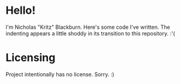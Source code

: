 # Hello!
I'm Nicholas "Kritz" Blackburn. Here's some code I've written.
The indenting appears a little shoddy in its transition to this repository. :'(

# Licensing
Project intentionally has no license. Sorry. :)

